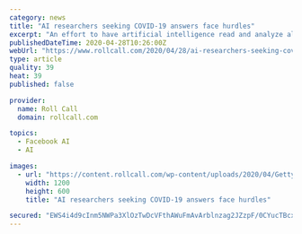 ```yaml
---
category: news
title: "AI researchers seeking COVID-19 answers face hurdles"
excerpt: "An effort to have artificial intelligence read and analyze all the world's articles on coronavirus is proving to be more difficult than first envisioned"
publishedDateTime: 2020-04-28T10:26:00Z
webUrl: "https://www.rollcall.com/2020/04/28/ai-researchers-seeking-covid-19-answers-face-hurdles/"
type: article
quality: 39
heat: 39
published: false

provider:
  name: Roll Call
  domain: rollcall.com

topics:
  - Facebook AI
  - AI

images:
  - url: "https://content.rollcall.com/wp-content/uploads/2020/04/GettyImages-1220888366.jpg?resize=1200,600"
    width: 1200
    height: 600
    title: "AI researchers seeking COVID-19 answers face hurdles"

secured: "EWS4i4d9cInm5NWPa3XlOzTwDcVFthAWuFmAvArblnzag2JZzpF/0CYucTBcxgiYpwCA6oAKrp5E8siIIiP0u8YXXw9flIwfxivDGyUnLK09cuk5KCKvb52/u2OzHIVQgtTXGDBuO/3Zw9aZPyUES5s/rRGEs7Vzrpd4YQ4gelDIWOZXnfSMvyueGbu1GrAhC1KHpgH6kgsXDck3kbVtzec55CorFWMWlQzv/t5Y0yCbTQYErot9Ur6Y5buE/KaVpQf/s0cti+4xAe3uNvmrM9EtmXROdH7JckHMx8Chq0M4H4lFX5DmXY7bqjiKohQ2j0TfFPdWwVZA5dqdjRtm3ernUY0F3sFj/EOoHYpz0m0sW4Ho2/H9JXxoS6YDRKCqgHw5Q1afWqLId13Q+e7QR8CkPbH1gwvKQx0GvtdirwQlD+0dkKZl7+d75m+QcUkcegpAYNatrQ9BwxaKcxmViRbkskdQ2/jrm8yoLfa1KxI=;houYvcGUKfo9KTUEEZt7yg=="
---
```


